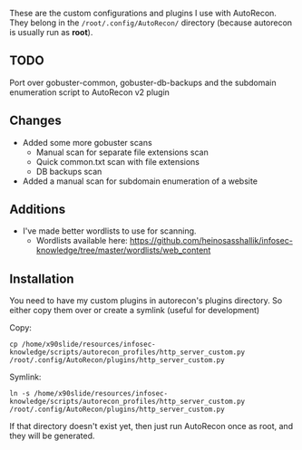 These are the custom configurations and plugins I use with AutoRecon. They belong in the `/root/.config/AutoRecon/` directory (because autorecon is usually run as **root**).

## TODO

Port over gobuster-common, gobuster-db-backups and the subdomain enumeration script to AutoRecon v2 plugin

## Changes

* Added some more gobuster scans
  * Manual scan for separate file extensions scan
  * Quick common.txt scan with file extensions
  * DB backups scan
* Added a manual scan for subdomain enumeration of a website

## Additions

* I've made better wordlists to use for scanning.
  * Wordlists available here:
https://github.com/heinosasshallik/infosec-knowledge/tree/master/wordlists/web_content


## Installation

You need to have my custom plugins in autorecon's plugins directory. So either copy them over or create a symlink (useful for development)

Copy:

```
cp /home/x90slide/resources/infosec-knowledge/scripts/autorecon_profiles/http_server_custom.py  /root/.config/AutoRecon/plugins/http_server_custom.py
```

Symlink:

```
ln -s /home/x90slide/resources/infosec-knowledge/scripts/autorecon_profiles/http_server_custom.py  /root/.config/AutoRecon/plugins/http_server_custom.py
```

If that directory doesn't exist yet, then just run AutoRecon once as root, and they will be generated.
